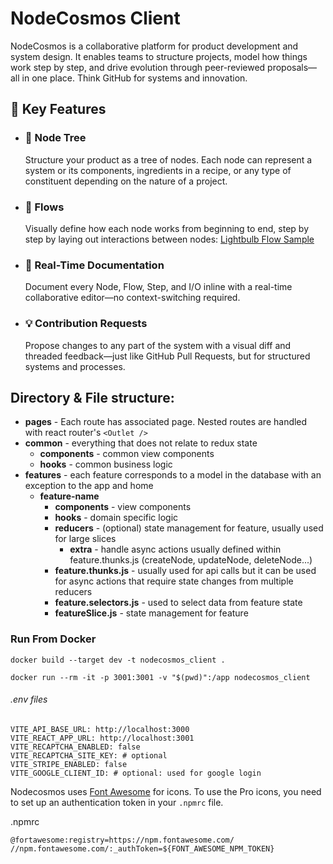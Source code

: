 # NodeCosmos Client

NodeCosmos is a collaborative platform for product development and system design. It enables teams to structure
projects, model how things work step by step, and drive evolution through peer-reviewed proposals—all in one place.
Think GitHub for systems and innovation.

## 🔧 Key Features

* ### 🌳 Node Tree
  Structure your product as a tree of nodes. Each node can represent a system or its components, ingredients in a
  recipe,
  or any type of constituent depending on the nature of a project.

* ### 🔁 Flows

  Visually define how each node works from beginning to end, step by step by laying out interactions between
  nodes:  [Lightbulb Flow Sample](https://nodecosmos.com/nodes/0e71060b-000a-42c4-a29d-6afd204d79a1/0e71060b-000a-42c4-a29d-6afd204d79a1/workflow)

* ### 📝 Real-Time Documentation
  Document every Node, Flow, Step, and I/O inline with a real-time collaborative editor—no context-switching required.

* ### 💡 Contribution Requests
  Propose changes to any part of the system with a visual diff and threaded feedback—just like GitHub Pull Requests, but
  for structured systems and processes.

## Directory & File structure: 
*  **pages** - Each route has associated page. Nested routes are handled with react router's `<Outlet />`
*  **common** - everything that does not relate to redux state
   * **components** - common view components
   * **hooks** - common business logic
*  **features** - each feature corresponds to a model in the database with an exception to the app and home
   * **feature-name**
       *  **components** - view components
       *  **hooks** - domain specific logic
       *  **reducers** - (optional) state management for feature, usually used for large slices
          * **extra** - handle async actions usually defined within feature.thunks.js (createNode, updateNode, deleteNode...)
       *  **feature.thunks.js** - usually used for api calls but it can be used for async actions that require state changes from multiple reducers
       *  **feature.selectors.js** - used to select data from feature state
       *  **featureSlice.js** - state management for feature

### Run From Docker
```shell
docker build --target dev -t nodecosmos_client . 
```
```shell
docker run --rm -it -p 3001:3001 -v "$(pwd)":/app nodecosmos_client
```

###### .env files
```shell
VITE_API_BASE_URL: http://localhost:3000
VITE_REACT_APP_URL: http://localhost:3001
VITE_RECAPTCHA_ENABLED: false
VITE_RECAPTCHA_SITE_KEY: # optional
VITE_STRIPE_ENABLED: false
VITE_GOOGLE_CLIENT_ID: # optional: used for google login
```

Nodecosmos uses [Font Awesome](https://fontawesome.com/) for icons.
To use the Pro icons, you need to set up an authentication token in your `.npmrc` file.

.npmrc
```shell
@fortawesome:registry=https://npm.fontawesome.com/
//npm.fontawesome.com/:_authToken=${FONT_AWESOME_NPM_TOKEN}
```

